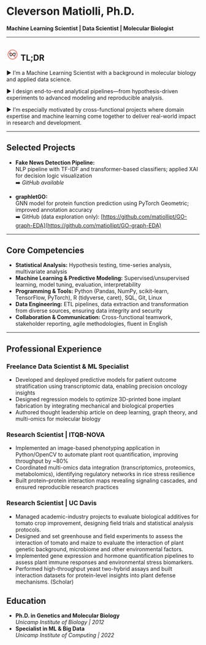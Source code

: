 # Cleverson Matiolli, Ph.D.

**Machine Learning Scientist | Data Scientist | Molecular Biologist**  

---
## <img src="no_infinity/no_infinity_emoji_128x128.svg" alt="'∞'" width="32" height="32"> TL;DR

▶️ I’m a Machine Learning Scientist with a background in molecular biology and applied data science.

▶️ I design end-to-end analytical pipelines—from hypothesis-driven experiments to advanced modeling and reproducible analysis.

▶️ I’m especially motivated by cross-functional projects where domain expertise and machine learning come together to deliver real-world impact in research and development.

---

## Selected Projects

- **Fake News Detection Pipeline:**  
  NLP pipeline with TF-IDF and transformer-based classifiers; applied XAI for decision logic visualization  
  ➡️ *GitHub available*

- **graphletGO:**  
  GNN model for protein function prediction using PyTorch Geometric; improved annotation accuracy  
  ➡️ GitHub (data exploration only): [https://github.com/matiollipt/GO-graph-EDA](https://github.com/matiollipt/GO-graph-EDA)

---

## Core Competencies

- **Statistical Analysis:** Hypothesis testing, time-series analysis, multivariate analysis  
- **Machine Learning & Predictive Modeling:** Supervised/unsupervised learning, model tuning, evaluation, interpretability  
- **Programming & Tools:** Python (Pandas, NumPy, scikit-learn, TensorFlow, PyTorch), R (tidyverse, caret), SQL, Git, Linux  
- **Data Engineering:** ETL pipelines, data extraction and transformation from diverse sources, ensuring data integrity and security  
- **Collaboration & Communication:** Cross-functional teamwork, stakeholder reporting, agile methodologies, fluent in English  

---

## Professional Experience

### Freelance Data Scientist & ML Specialist

- Developed and deployed predictive models for patient outcome stratification using transcriptomic data, enabling precision oncology insights  
- Designed regression models to optimize 3D-printed bone implant fabrication by integrating mechanical and biological properties  
- Authored thought leadership article on deep learning, graph theory, and multi-omics for molecular biology  

### Research Scientist | ITQB-NOVA

- Implemented an image-based phenotyping application in Python/OpenCV to automate plant root quantification, improving throughput by ~80%  
- Coordinated multi-omics data integration (transcriptomics, proteomics, metabolomics), identifying regulatory networks in rice stress resilience  
- Built protein–protein interaction maps revealing signaling cascades, and ensured reproducible research practices  

### Research Scientist | UC Davis

- Managed academic-industry projects to evaluate biological additives for tomato crop improvement, designing field trials and statistical analysis protocols.
- Designed and set greenhouse and field experiments to assess the interaction of tomato and maize to evaluate the interaction of plant genetic background, microbiome and other environmental factors.
- Implemented gene expression and hormone quantification pipelines to assess plant immune responses and environmental stress biomarkers.
- Performed high-throughput yeast two-hybrid assays and built interaction datasets for protein-level insights into plant defense mechanisms. (Scholar)


## Education

- **Ph.D. in Genetics and Molecular Biology**  
  *Unicamp Institute of Biology | 2012*  
- **Specialist in ML & Big Data**  
    *Unicamp Institute of Computing | 2022*
